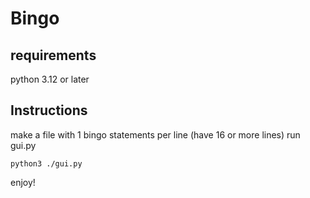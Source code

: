 # Bingo
## requirements
python 3.12 or later

## Instructions
make a file with 1 bingo statements per line
(have 16 or more lines)
run gui.py
```
python3 ./gui.py
```
enjoy!